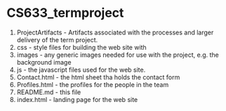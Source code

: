 # CS633_termproject
1. ProjectArtifacts - Artifacts associated with the processes and larger delivery of the term project.  
2. css - style files for building the web site with
3. images - any generic images needed for use with the project, e.g. the background image
4. js - the javascript files used for the web site.
5. Contact.html - the html sheet tha holds the contact form
6. Profiles.html - the profiles for the people in the team
7. README.md - this file
8. index.html - landing page for the web site 
